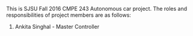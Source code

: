 This is SJSU Fall 2016 CMPE 243 Autonomous car project. The roles and responsibilities of project members are as follows:
1. Ankita Singhal - Master Controller
